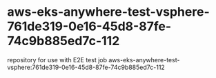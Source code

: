# aws-eks-anywhere-test-vsphere-761de319-0e16-45d8-87fe-74c9b885ed7c-112
repository for use with E2E test job aws-eks-anywhere-test-vsphere:761de319-0e16-45d8-87fe-74c9b885ed7c-112
